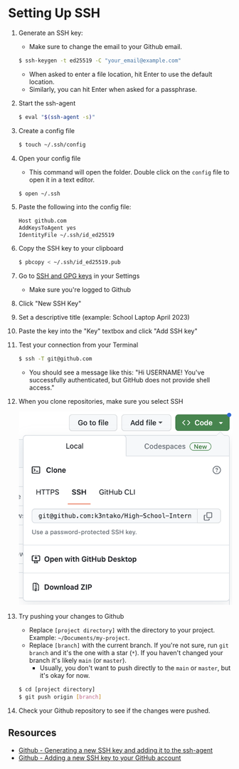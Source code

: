 # Setting Up SSH

1. Generate an SSH key:

   - Make sure to change the email to your Github email.

   ```bash
   $ ssh-keygen -t ed25519 -C "your_email@example.com"
   ```

   - When asked to enter a file location, hit Enter to use the default location.
   - Similarly, you can hit Enter when asked for a passphrase.

1. Start the ssh-agent
   ```bash
   $ eval "$(ssh-agent -s)"
   ```
1. Create a config file
   ```bash
   $ touch ~/.ssh/config
   ```
1. Open your config file

   - This command will open the folder. Double click on the `config` file to open it in a text editor.

   ```bash
   $ open ~/.ssh
   ```

1. Paste the following into the config file:

   ```
   Host github.com
   AddKeysToAgent yes
   IdentityFile ~/.ssh/id_ed25519
   ```

1. Copy the SSH key to your clipboard
   ```bash
   $ pbcopy < ~/.ssh/id_ed25519.pub
   ```
1. Go to [SSH and GPG keys](https://github.com/settings/keys) in your Settings
   - Make sure you're logged to Github
1. Click "New SSH Key"
1. Set a descriptive title (example: School Laptop April 2023)
1. Paste the key into the "Key" textbox and click "Add SSH key"
1. Test your connection from your Terminal

   ```bash
   $ ssh -T git@github.com
   ```

   - You should see a message like this: "Hi USERNAME! You've successfully authenticated, but GitHub does not provide shell access."

1. When you clone repositories, make sure you select SSH

   <img src="https://raw.githubusercontent.com/k3ntako/High-School-Internship/ssh/1-environment-setup/images/clone-ssh.png" />

1. Try pushing your changes to Github

   - Replace `[project directory]` with the directory to your project. Example: `~/Documents/my-project`.
   - Replace `[branch]` with the current branch. If you're not sure, run `git branch` and it's the one with a star (`*`). If you haven't changed your branch it's likely `main` (or `master`).
     - Usually, you don't want to push directly to the `main` or `master`, but it's okay for now.

   ```bash
   $ cd [project directory]
   $ git push origin [branch]
   ```

1. Check your Github repository to see if the changes were pushed.

## Resources

- [Github - Generating a new SSH key and adding it to the ssh-agent](https://docs.github.com/en/authentication/connecting-to-github-with-ssh/generating-a-new-ssh-key-and-adding-it-to-the-ssh-agent)
- [Github - Adding a new SSH key to your GitHub account](https://docs.github.com/en/authentication/connecting-to-github-with-ssh/adding-a-new-ssh-key-to-your-github-account)

